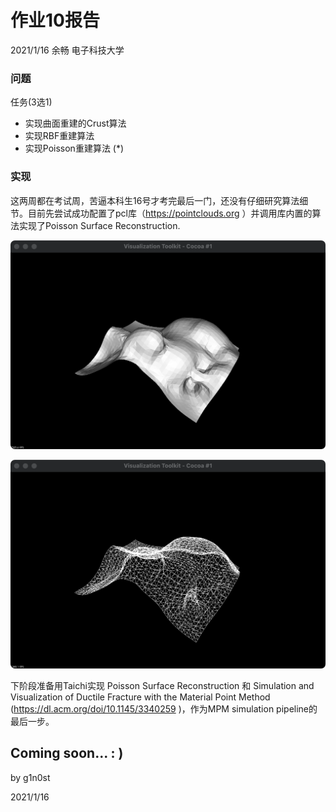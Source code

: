 # 作业10报告

2021/1/16 余畅 电子科技大学

### 问题

任务(3选1)
+ 实现曲面重建的Crust算法
+ 实现RBF重建算法
+ 实现Poisson重建算法 (*)

### 实现

这两周都在考试周，苦逼本科生16号才考完最后一门，还没有仔细研究算法细节。目前先尝试成功配置了pcl库（https://pointclouds.org ）并调用库内置的算法实现了Poisson Surface Reconstruction.



![Figure1](Figure/Figure_1.png)

![Figure2](Figure/Figure_2.png)



下阶段准备用Taichi实现 Poisson Surface Reconstruction 和 Simulation and Visualization of Ductile Fracture with the Material Point Method (https://dl.acm.org/doi/10.1145/3340259 )，作为MPM simulation pipeline的最后一步。

## Coming soon... : )



by g1n0st

2021/1/16
